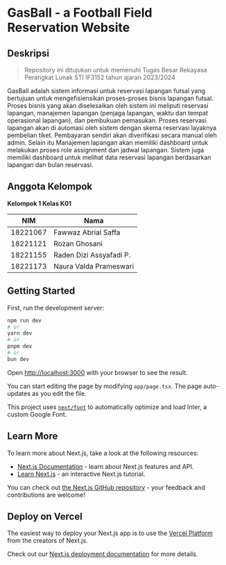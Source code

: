 # GasBall - a Football Field Reservation Website

## Deskripsi

> Repository ini ditujukan untuk memenuhi Tugas Besar Rekayasa Perangkat Lunak STI IF3152 tahun ajaran 2023/2024

GasBall adalah sistem informasi untuk reservasi lapangan futsal yang bertujuan untuk mengefisiensikan proses-proses bisnis lapangan futsal. Proses bisnis yang akan diselesaikan oleh sistem ini meliputi reservasi lapangan, manajemen lapangan (penjaga lapangan, waktu dan tempat operasional lapangan), dan pembukuan pemasukan. Proses reservasi lapangan akan di automasi oleh sistem dengan skema reservasi layaknya pembelian tiket. Pembayaran sendiri akan diverifikasi secara manual oleh admin. Selain itu Manajemen lapangan akan memiliki dashboard untuk melakukan proses role assignment dan jadwal lapangan. Sistem juga memiliki dashboard untuk melihat data reservasi lapangan berdasarkan lapangan dan bulan reservasi.


## Anggota Kelompok

**Kelompok 1 Kelas K01**

| NIM      | Nama                    |
| -------- | ----------------------- |
| 18221067 | Fawwaz Abrial Saffa     |
| 18221121 | Rozan Ghosani           |
| 18221155 | Raden Dizi Assyafadi P. |
| 18221173 | Naura Valda Prameswari  |


## Getting Started

First, run the development server:

```bash
npm run dev
# or
yarn dev
# or
pnpm dev
# or
bun dev
```

Open [http://localhost:3000](http://localhost:3000) with your browser to see the result.

You can start editing the page by modifying `app/page.tsx`. The page auto-updates as you edit the file.

This project uses [`next/font`](https://nextjs.org/docs/basic-features/font-optimization) to automatically optimize and load Inter, a custom Google Font.

## Learn More

To learn more about Next.js, take a look at the following resources:

- [Next.js Documentation](https://nextjs.org/docs) - learn about Next.js features and API.
- [Learn Next.js](https://nextjs.org/learn) - an interactive Next.js tutorial.

You can check out [the Next.js GitHub repository](https://github.com/vercel/next.js/) - your feedback and contributions are welcome!

## Deploy on Vercel

The easiest way to deploy your Next.js app is to use the [Vercel Platform](https://vercel.com/new?utm_medium=default-template&filter=next.js&utm_source=create-next-app&utm_campaign=create-next-app-readme) from the creators of Next.js.

Check out our [Next.js deployment documentation](https://nextjs.org/docs/deployment) for more details.
